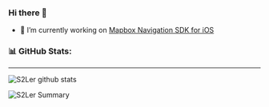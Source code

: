 ### Hi there 👋

- 🔭 I’m currently working on [Mapbox Navigation SDK for iOS](https://github.com/mapbox/mapbox-navigation-ios)

### 📊 GitHub Stats:
---
![S2Ler github stats](https://github-readme-stats.vercel.app/api?username=S2Ler&theme=radical&show_icons=true&count_private=true)

![S2Ler Summary](https://github-profile-summary-cards.vercel.app/api/cards/profile-details?username=S2Ler&theme=solarized_dark)

<!--
- 🌱 I’m currently learning ...
- 👯 I’m looking to collaborate on ...
- 🤔 I’m looking for help with ...
- 💬 Ask me about ...
- 📫 How to reach me: ...
- 😄 Pronouns: ...
- ⚡ Fun fact: ...
-->
